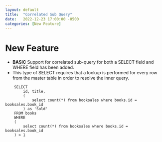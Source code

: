 ```yaml
---
layout: default
title:  "Correlated Sub Query"
date:   2022-12-23 17:00:00 -0500
categories: [New Feature]
---
```


# New Feature

* **BASIC** Support for correlated sub-query for both a SELECT field and WHERE field has been added.
* This type of SELECT requires that a lookup is performed for every row from the master table in order to resolve the inner query.

```
    SELECT 
        id, title, 
        (
            select count(*) from booksales where books.id = booksales.book_id
        ) as 'Sold' 
    FROM books 
    WHERE 
    (
        select count(*) from booksales where books.id = booksales.book_id
    ) > 1
```